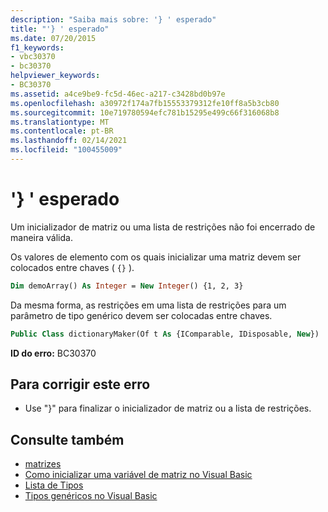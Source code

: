 ```yaml
---
description: "Saiba mais sobre: '} ' esperado"
title: "'} ' esperado"
ms.date: 07/20/2015
f1_keywords:
- vbc30370
- bc30370
helpviewer_keywords:
- BC30370
ms.assetid: a4ce9be9-fc5d-46ec-a217-c3428bd0b97e
ms.openlocfilehash: a30972f174a7fb15553379312fe10ff8a5b3cb80
ms.sourcegitcommit: 10e719780594efc781b15295e499c66f316068b8
ms.translationtype: MT
ms.contentlocale: pt-BR
ms.lasthandoff: 02/14/2021
ms.locfileid: "100455009"
---
```

# <a name="-expected"></a>'} ' esperado

Um inicializador de matriz ou uma lista de restrições não foi encerrado de maneira válida.

Os valores de elemento com os quais inicializar uma matriz devem ser colocados entre chaves ( `{}` ).

```vb
Dim demoArray() As Integer = New Integer() {1, 2, 3}
```

Da mesma forma, as restrições em uma lista de restrições para um parâmetro de tipo genérico devem ser colocadas entre chaves.

```vb
Public Class dictionaryMaker(Of t As {IComparable, IDisposable, New})
```

**ID do erro:** BC30370

## <a name="to-correct-this-error"></a>Para corrigir este erro

- Use "}" para finalizar o inicializador de matriz ou a lista de restrições.

## <a name="see-also"></a>Consulte também

- [matrizes](../programming-guide/language-features/arrays/index.md)
- [Como inicializar uma variável de matriz no Visual Basic](../programming-guide/language-features/arrays/how-to-initialize-an-array-variable.md)
- [Lista de Tipos](../language-reference/statements/type-list.md)
- [Tipos genéricos no Visual Basic](../programming-guide/language-features/data-types/generic-types.md)
